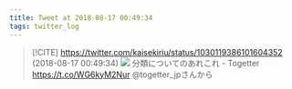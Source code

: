 ```yaml
---
title: Tweet at 2018-08-17 00:49:34
tags: twitter_log
---
```


> [!CITE] https://twitter.com/kaisekiriu/status/1030119386101604352 (2018-08-17 00:49:34)
> ![](https://twitter.com/kaisekiriu/status/1030119386101604352)
> 分類についてのあれこれ - Togetter https://t.co/WG6kyM2Nur @togetter_jpさんから
